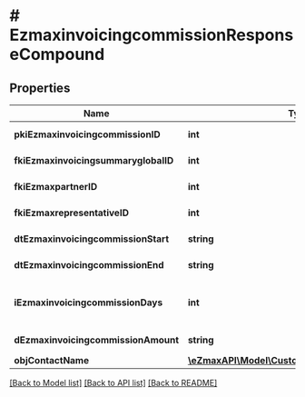 # # EzmaxinvoicingcommissionResponseCompound

## Properties

Name | Type | Description | Notes
------------ | ------------- | ------------- | -------------
**pkiEzmaxinvoicingcommissionID** | **int** | The unique ID of the Ezmaxinvoicingcommission | [optional]
**fkiEzmaxinvoicingsummaryglobalID** | **int** | The unique ID of the Ezmaxinvoicingsummaryglobal | [optional]
**fkiEzmaxpartnerID** | **int** | The unique ID of the Ezmaxpartner | [optional]
**fkiEzmaxrepresentativeID** | **int** | The unique ID of the Ezmaxrepresentative | [optional]
**dtEzmaxinvoicingcommissionStart** | **string** | The start date for the Ezmaxinvoicingcommission |
**dtEzmaxinvoicingcommissionEnd** | **string** | The end date for the Ezmaxinvoicingcommission |
**iEzmaxinvoicingcommissionDays** | **int** | This is the number of days during the month on which the Ezmaxinvoigcommission applies |
**dEzmaxinvoicingcommissionAmount** | **string** | The amount of Ezmaxinvoicingcommission |
**objContactName** | [**\eZmaxAPI\Model\CustomContactNameResponse**](CustomContactNameResponse.md) |  | [optional]

[[Back to Model list]](../../README.md#models) [[Back to API list]](../../README.md#endpoints) [[Back to README]](../../README.md)
